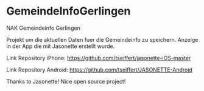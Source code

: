 # GemeindeInfoGerlingen
NAK Gemeindeinfo Gerlingen

Projekt um die aktuellen Daten fuer die Gemeindeinfo zu speichern.
Anzeige in der App die mit Jasonette erstellt wurde.


Link Repository iPhone:
https://github.com/tseiffert/jasonette-iOS-master

Link Repository Android:
https://github.com/tseiffert/JASONETTE-Android


Thanks to Jasonette! Nice open source project!
